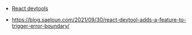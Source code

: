 - [React devtools](https://zenn.dev/irico/articles/acafb8bc7fb7f7#%E3%83%91%E3%83%95%E3%82%A9%E3%83%BC%E3%83%9E%E3%83%B3%E3%82%B9%E5%90%91%E4%B8%8A%E3%81%AE%E5%BF%83%E5%BE%97%E3%81%9D%E3%81%AE2%3A-devtool%E3%82%92%E4%BD%BF%E3%81%84%E3%81%93%E3%81%AA%E3%81%99)

- https://blog.saeloun.com/2021/09/30/react-devtool-adds-a-feature-to-trigger-error-boundary/

